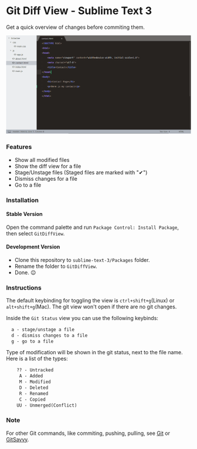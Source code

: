 # Git Diff View - Sublime Text 3

Get a quick overview of changes before commiting them.

![Example](img/showcase.gif)

### Features

-   Show all modified files
-   Show the diff view for a file
-   Stage/Unstage files (Staged files are marked with "✔")
-   Dismiss changes for a file
-   Go to a file

### Installation 

#### Stable Version

Open the command palette and run `Package Control: Install Package`, then select `GitDiffView`.

#### Development Version

-   Clone this repository to `sublime-text-3/Packages` folder.
-   Rename the folder to `GitDiffView`.
-   Done. :wink:

### Instructions

The default keybinding for toggling the view is `ctrl+shift+g`(Linux) or `alt+shift+g`(Mac).
The git view won't open if there are no git changes.

Inside the `Git Status` view you can use the following keybinds:

```
  a - stage/unstage a file
  d - dismiss changes to a file
  g - go to a file
```

Type of modification will be shown in the git status, next to the file name.
Here is a list of the types:

```
    ?? - Untracked
     A - Added
     M - Modified
     D - Deleted
     R - Renamed
     C - Copied
    UU - Unmerged(Conflict)
```

### Note

For other Git commands, like commiting, pushing, pulling, see [Git](https://github.com/kemayo/sublime-text-git) or [GitSavvy](https://github.com/divmain/GitSavvy).
